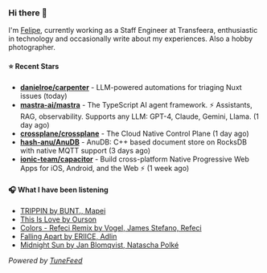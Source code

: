 ### Hi there 👋

I'm [Felipe](https://felipevm.com), currently working as a Staff Engineer at Transfeera, enthusiastic in technology and occasionally write about my experiences. Also a hobby photographer.

#### ⭐ Recent Stars
- **[danielroe/carpenter](https://github.com/danielroe/carpenter)** - LLM-powered automations for triaging Nuxt issues (today)
- **[mastra-ai/mastra](https://github.com/mastra-ai/mastra)** - The TypeScript AI agent framework. ⚡ Assistants, RAG, observability. Supports any LLM: GPT-4, Claude, Gemini, Llama. (1 day ago)
- **[crossplane/crossplane](https://github.com/crossplane/crossplane)** - The Cloud Native Control Plane (1 day ago)
- **[hash-anu/AnuDB](https://github.com/hash-anu/AnuDB)** - AnuDB: C&#43;&#43; based document store on RocksDB with native MQTT support (3 days ago)
- **[ionic-team/capacitor](https://github.com/ionic-team/capacitor)** - Build cross-platform Native Progressive Web Apps for iOS, Android, and the Web ⚡️ (1 week ago)

#### 🎧 What I have been listening
- [TRIPPIN by BUNT., Mapei](https://open.spotify.com/track/4ml1Eq4wmcdfN0Q6pNEly7)
- [This Is Love by Ourson](https://open.spotify.com/track/0bM4BcYlz8hyOC3g1j83UD)
- [Colors - Refeci Remix by Vogel, James Stefano, Refeci](https://open.spotify.com/track/36TrBrSaRPb1rMVcDrnNMD)
- [Falling Apart by ERIICE, Adlin](https://open.spotify.com/track/7hQYzC3SHw1Xe6yiGV4IRr)
- [Midnight Sun by Jan Blomqvist, Natascha Polké](https://open.spotify.com/track/5H5wa2EQJyOkR0ghHZDcNI)

_Powered by [TuneFeed](https://tunefeed.app?ref=github.com)_
